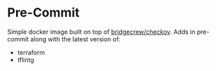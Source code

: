 # Pre-Commit

Simple docker image built on top of [bridgecrew/checkov](https://hub.docker.com/r/bridgecrew/checkov/). Adds in pre-commit along with the latest version of:

* terraform
* tflintg